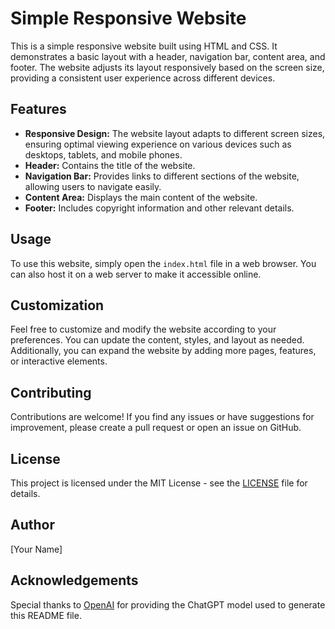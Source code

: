 # Simple Responsive Website

This is a simple responsive website built using HTML and CSS. It demonstrates a basic layout with a header, navigation bar, content area, and footer. The website adjusts its layout responsively based on the screen size, providing a consistent user experience across different devices.

## Features

- **Responsive Design:** The website layout adapts to different screen sizes, ensuring optimal viewing experience on various devices such as desktops, tablets, and mobile phones.
- **Header:** Contains the title of the website.
- **Navigation Bar:** Provides links to different sections of the website, allowing users to navigate easily.
- **Content Area:** Displays the main content of the website.
- **Footer:** Includes copyright information and other relevant details.

## Usage

To use this website, simply open the `index.html` file in a web browser. You can also host it on a web server to make it accessible online.

## Customization

Feel free to customize and modify the website according to your preferences. You can update the content, styles, and layout as needed. Additionally, you can expand the website by adding more pages, features, or interactive elements.

## Contributing

Contributions are welcome! If you find any issues or have suggestions for improvement, please create a pull request or open an issue on GitHub.

## License

This project is licensed under the MIT License - see the [LICENSE](LICENSE) file for details.

## Author

[Your Name]

## Acknowledgements

Special thanks to [OpenAI](https://openai.com) for providing the ChatGPT model used to generate this README file.

